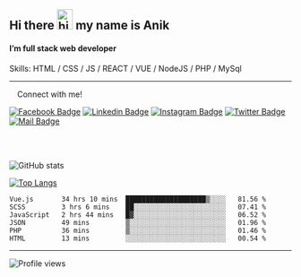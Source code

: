 ## Hi there <img src="https://user-images.githubusercontent.com/1303154/88677602-1635ba80-d120-11ea-84d8-d263ba5fc3c0.gif" width="28px" height="36" alt="hi"> my name is Anik

#### I’m full stack web developer

Skills:  HTML / CSS / JS / REACT / VUE / NodeJS / PHP / MySql


---

&emsp;Connect with me!

<a href="https://www.facebook.com/anik.aritro" target="_blank">![Facebook Badge](https://img.shields.io/badge/Facebook-1877F2?style=for-the-badge&logo=facebook&logoColor=white)</a> [![Linkedin Badge](https://img.shields.io/badge/LinkedIn-0077B5?style=for-the-badge&logo=linkedin&logoColor=white)](https://www.linkedin.com/in/anik-hossain540323/) [![Instagram Badge](https://img.shields.io/badge/Instagram-E4405F?style=for-the-badge&logo=instagram&logoColor=white)](https://www.instagram.com/aritro.anik) [![Twitter Badge](https://img.shields.io/badge/Twitter-1DA1F2?style=for-the-badge&logo=twitter&logoColor=white)](https://twitter.com/AritroAnik) [![Mail Badge](https://img.shields.io/badge/Gmail-D14836?style=for-the-badge&logo=gmail&logoColor=white)](mailto:anikhossain9120@gmail.com)

</br>
</br>


![GitHub stats](https://github-readme-stats.vercel.app/api?username=anik-hossain&show_icons=true&theme=monokai)

[![Top Langs](https://github-readme-stats.vercel.app/api/top-langs/?username=anik-hossain&layout=compact&theme=monokai)](https://github.com/anik-hossain)

<!--START_SECTION:waka-->

```text
Vue.js       34 hrs 10 mins  ████████████████████▒░░░░   81.56 %
SCSS         3 hrs 6 mins    ██░░░░░░░░░░░░░░░░░░░░░░░   07.41 %
JavaScript   2 hrs 44 mins   █▓░░░░░░░░░░░░░░░░░░░░░░░   06.52 %
JSON         49 mins         ▒░░░░░░░░░░░░░░░░░░░░░░░░   01.96 %
PHP          36 mins         ▒░░░░░░░░░░░░░░░░░░░░░░░░   01.46 %
HTML         13 mins         ░░░░░░░░░░░░░░░░░░░░░░░░░   00.54 %
```

<!--END_SECTION:waka-->
---

![Profile views](https://gpvc.arturio.dev/anik-hossain)  
